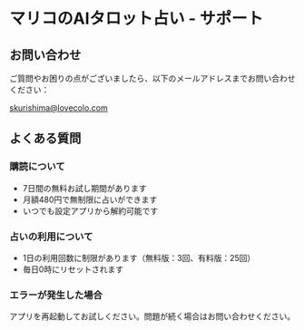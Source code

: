 # マリコのAIタロット占い - サポート

## お問い合わせ
ご質問やお困りの点がございましたら、以下のメールアドレスまでお問い合わせください：

skurishima@lovecolo.com

## よくある質問

### 購読について
- 7日間の無料お試し期間があります
- 月額480円で無制限に占いができます
- いつでも設定アプリから解約可能です

### 占いの利用について
- 1日の利用回数に制限があります（無料版：3回、有料版：25回）
- 毎日0時にリセットされます

### エラーが発生した場合
アプリを再起動してお試しください。問題が続く場合はお問い合わせください。
